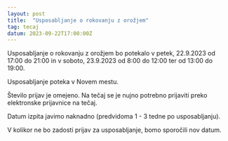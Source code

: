 ```yaml
---
layout: post
title:  "Usposabljanje o rokovanju z orožjem"
tag: tecaj
datum: 2023-09-22T17:00:00Z
---
```


Usposabljanje o rokovanju z orožjem bo potekalo v petek, 22.9.2023 od 17:00 do 21:00 in
v soboto, 23.9.2023 od 8:00 do 12:00 ter od 13:00 do 19:00.

Usposabljanje poteka v Novem mestu.

Število prijav je omejeno. Na tečaj se je nujno potrebno prijaviti preko elektronske prijavnice na tečaj.

Datum izpita javimo naknadno (predvidoma 1 - 3 tedne po usposabljanju).

V kolikor ne bo zadosti prijav za usposabljanje, bomo sporočili nov datum.
